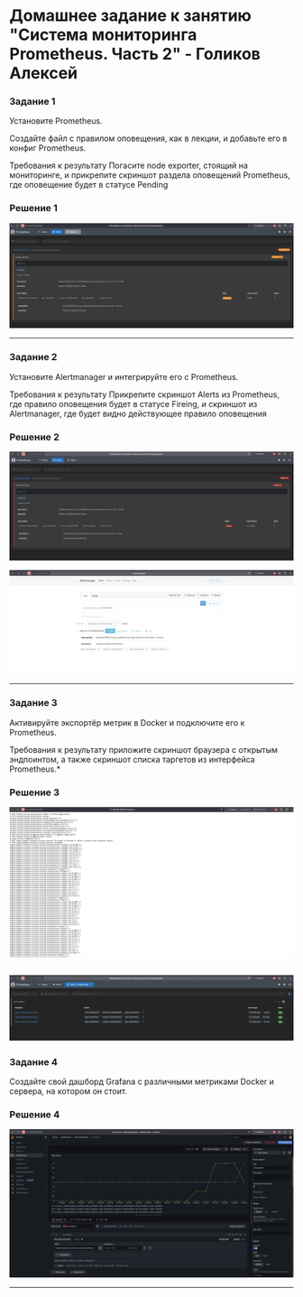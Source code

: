 # Домашнее задание к занятию "Система мониторинга Prometheus. Часть 2" - Голиков Алексей


### Задание 1

Установите Prometheus.

Создайте файл с правилом оповещения, как в лекции, и добавьте его в конфиг Prometheus.

Требования к результату
 Погасите node exporter, стоящий на мониторинге, и прикрепите скриншот раздела оповещений Prometheus, где оповещение будет в статусе Pending

### Решение 1

![Скриншот 1](https://github.com/donz-tt/donz-netology-homework/blob/homework_8_5_prometheus_2/img/HW-8.5-1.jpg)

---

### Задание 2

Установите Alertmanager и интегрируйте его с Prometheus.

Требования к результату
 Прикрепите скриншот Alerts из Prometheus, где правило оповещения будет в статусе Fireing, и скриншот из Alertmanager, где будет видно действующее правило оповещения
 
### Решение 2

 ![Скриншот 2](https://github.com/donz-tt/donz-netology-homework/blob/homework_8_5_prometheus_2/img/HW-8.5-2.1.jpg)

 ![Скриншот 3](https://github.com/donz-tt/donz-netology-homework/blob/homework_8_5_prometheus_2/img/HW-8.5-2.2.jpg)

---

### Задание 3

Активируйте экспортёр метрик в Docker и подключите его к Prometheus.

Требования к результату
 приложите скриншот браузера с открытым эндпоинтом, а также скриншот списка таргетов из интерфейса Prometheus.*

### Решение 3

 ![Скриншот 4](https://github.com/donz-tt/donz-netology-homework/blob/homework_8_5_prometheus_2/img/HW-8.5-3.1.jpg)

 ![Скриншот 5](https://github.com/donz-tt/donz-netology-homework/blob/homework_8_5_prometheus_2/img/HW-8.5-3.2.jpg)
---

### Задание 4

Создайте свой дашборд Grafana с различными метриками Docker и сервера, на котором он стоит.

### Решение 4

 ![Скриншот 6](https://github.com/donz-tt/donz-netology-homework/blob/homework_8_5_prometheus_2/img/HW-8.5-4.jpg)

---
